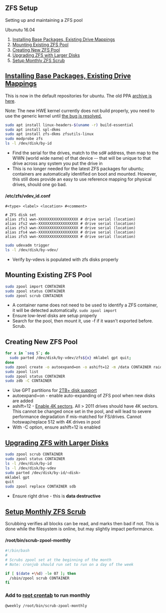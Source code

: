 ZFS Setup
-------------
Setting up and maintaining a ZFS pool

Ubunutu 16.04

1. [Installing Base Packages, Existing Drive Mappings](#installing-base-packages-existing-drive-mappings)
1. [Mounting Existing ZFS Pool](#mounting-existing-zfs-pool)
1. [Creating New ZFS Pool](#creating-new-zfs-pool)
1. [Upgrading ZFS with Larger Disks](#upgrading-zfs-with-larger-disks)
1. [Setup Monthly ZFS Scrub](#setup-monthly-zfs-scrub)

[Installing Base Packages, Existing Drive Mappings][3]
------------------------------------------------------
This is now in the default repositories for ubuntu. The old PPA [archive is
here][1].

Note: The new HWE kernel currently does not build properly, you need to use the
generic kernel until [the bug is resolved.][10]

```bash
sudo apt install linux-headers-$(uname -r) build-essential
sudo apt install spl-dkms
sudo apt install zfs-dkms zfsutils-linux
sudo modprobe zfs
ls -l /dev/disk/by-id
```
* Find the serial for the drives, match to the sd# address, then map to the WWN
  (world wide name) of that device -- that will be unique to that drive across
  any system you put the drive in
* This is no longer needed for the latest ZFS packages for ubuntu; containers are
  automatically identified on boot and mounted. However, this still does provide
  an easy to use reference mapping for physical drives, should one go bad.

#### /etc/zfs/vdev_id.conf
```config
#<type> <label> <location> #<comment>

# ZFS disk set
alias zfs1 wwn-XXXXXXXXXXXXXXXXXX # drive serial (location)
alias zfs2 wwn-XXXXXXXXXXXXXXXXXX # drive serial (location)
alias zfs3 wwn-XXXXXXXXXXXXXXXXXX # drive serial (location)
alias zfs4 wwn-XXXXXXXXXXXXXXXXXX # drive serial (location)
alias zfs5 wwn-XXXXXXXXXXXXXXXXXX # drive serial (location)
````

```bash
sudo udevadm trigger
ls -l /dev/disk/by-vdev/
```

* Verify by-vdevs is populated with zfs disks properly

Mounting Existing ZFS Pool
--------------------------
```bash
sudo zpool import CONTAINER
sudo zpool status CONTAINER
sudo zpool scrub CONTAINER
```

* A container name does not need to be used to identify a ZFS container,
  it will be detected automatically. `sudo zpool import`
* Ensure low-level disks are setup properly
* Search for the pool, then mount it, use -f if it wasn't exported before. Scrub.

Creating New ZFS Pool
---------------------
```bash
for x in `seq 5`; do
  sudo parted /dev/disk/by-vdev/zfs${x} mklabel gpt quit;
done
sudo zpool create -o autoexpand=on -o ashift=12 -m /data CONTAINER raidz /dev/disk/by-vdev/disk{1..5}
sudo zpool list
sudo zpool status CONTAINER
sudo zdb -C CONTAINER
```

* Use GPT partitions for [2TB+ disk support][2]
* autoexpand=on - enable auto-expanding of ZFS pool when new disks are added
* ashift=12 - [Enable 4K sectors][7]. All > 2011 drives should have 4K sectors.
  This cannot be changed once set in the pool, and will lead to severe
  performance degradation if mis-matched for FS/drives. Cannot hotswap/replace
  512 with 4K drives in pool
* With -C option, ensure ashift=12 is enabled

[Upgrading ZFS with Larger Disks][5]
------------------------------------
```bash
sudo zpool scrub CONTAINER
sudo zpool status CONTAINER
ls -l /dev/disk/by-id
ls -l /dev/disk/by-vdev
sudo parted /dev/disk/by-id/<disk>
mklabel gpt
quit
sudo zpool replace CONTAINER sdb
```

* Ensure right drive - this is __data destructive__

[Setup Monthly ZFS Scrub][8]
----------------------------
Scrubbing verifies all blocks can be read, and marks then bad if not. This
is done while the filesystem is online, but may slightly impact performance.

#### /root/bin/scrub-zpool-monthly
```bash
#!/bin/bash
#
# Scrubs zpool set at the beginning of the month
# Note: cronjob should run set to run on a day of the week

if [ $(date +\%d) -le 07 ]; then
  /sbin/zpool scrub CONTAINER
fi
```

### Add to [root crontab][9] to run monthly
```crontab
@weekly /root/bin/scrub-zpool-monthly
```

[1]: https://launchpad.net/~zfs-native/+archive/stable
[2]: http://www.cyberciti.biz/tips/fdisk-unable-to-create-partition-greater-2tb.html
[3]: http://flux.org.uk/howto/solaris/zfs_tutorial_01
[4]: https://github.com/zfsonlinux/zfs/issues/381
[5]: http://www.itsacon.net/computers/unix/growing-a-zfs-pool/
[6]: https://github.com/zfsonlinux/pkg-zfs/wiki/Ubuntu-ZFS-mountall-FAQ-and-troubleshooting
[7]: http://forums.freebsd.org/showthread.php?t=29539
[8]: https://docs.oracle.com/cd/E23823_01/html/819-5461/gbbwa.html
[9]: https://en.wikipedia.org/wiki/Cron
[10]: https://bugs.launchpad.net/ubuntu/+source/linux-hwe/+bug/1693757
